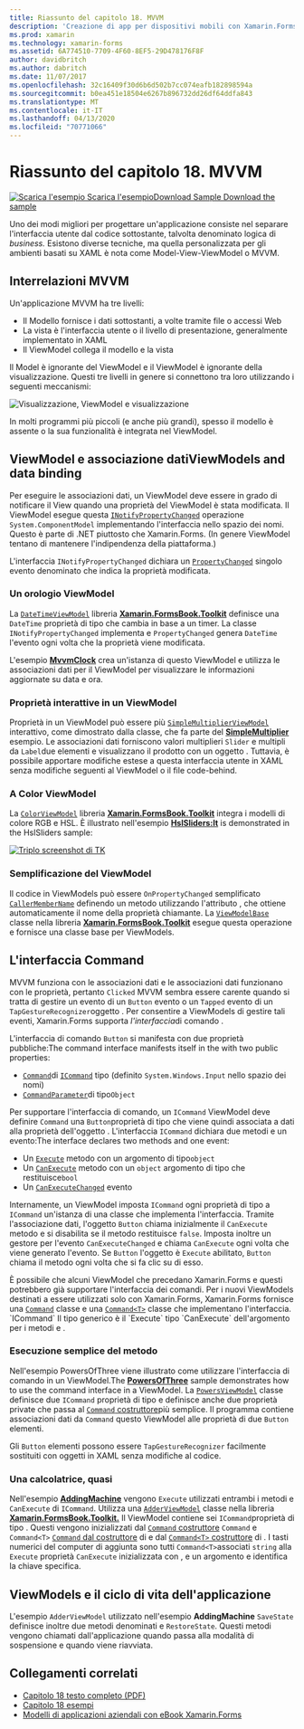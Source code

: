 ```yaml
---
title: Riassunto del capitolo 18. MVVM
description: 'Creazione di app per dispositivi mobili con Xamarin.Forms: riepilogo del capitolo 18. MVVM'
ms.prod: xamarin
ms.technology: xamarin-forms
ms.assetid: 6A774510-7709-4F60-8EF5-29D478176F8F
author: davidbritch
ms.author: dabritch
ms.date: 11/07/2017
ms.openlocfilehash: 32c16409f30d6b6d502b7cc074eafb182898594a
ms.sourcegitcommit: b0ea451e18504e6267b896732dd26df64ddfa843
ms.translationtype: MT
ms.contentlocale: it-IT
ms.lasthandoff: 04/13/2020
ms.locfileid: "70771066"
---
```

# <a name="summary-of-chapter-18-mvvm"></a>Riassunto del capitolo 18. MVVM

[![Scarica](~/media/shared/download.png) l'esempio Scarica l'esempioDownload Sample Download the sample](https://github.com/xamarin/xamarin-forms-book-samples/tree/master/Chapter18)

Uno dei modi migliori per progettare un'applicazione consiste nel separare l'interfaccia utente dal codice sottostante, talvolta denominato logica di *business.* Esistono diverse tecniche, ma quella personalizzata per gli ambienti basati su XAML è nota come Model-View-ViewModel o MVVM.

## <a name="mvvm-interrelationships"></a>Interrelazioni MVVM

Un'applicazione MVVM ha tre livelli:

- Il Modello fornisce i dati sottostanti, a volte tramite file o accessi Web
- La vista è l'interfaccia utente o il livello di presentazione, generalmente implementato in XAML
- Il ViewModel collega il modello e la vista

Il Model è ignorante del ViewModel e il ViewModel è ignorante della visualizzazione. Questi tre livelli in genere si connettono tra loro utilizzando i seguenti meccanismi:

![Visualizzazione, ViewModel e visualizzazione](images/ch18fg03.png "MVVM")

In molti programmi più piccoli (e anche più grandi), spesso il modello è assente o la sua funzionalità è integrata nel ViewModel.

## <a name="viewmodels-and-data-binding"></a>ViewModel e associazione datiViewModels and data binding

Per eseguire le associazioni dati, un ViewModel deve essere in grado di notificare il View quando una proprietà del ViewModel è stata modificata. Il ViewModel esegue questa [`INotifyPropertyChanged`](xref:System.ComponentModel.INotifyPropertyChanged) operazione `System.ComponentModel` implementando l'interfaccia nello spazio dei nomi. Questo è parte di .NET piuttosto che Xamarin.Forms. (In genere ViewModel tentano di mantenere l'indipendenza della piattaforma.)

L'interfaccia `INotifyPropertyChanged` dichiara un [`PropertyChanged`](xref:System.ComponentModel.INotifyPropertyChanged) singolo evento denominato che indica la proprietà modificata.

### <a name="a-viewmodel-clock"></a>Un orologio ViewModel

La [`DateTimeViewModel`](https://github.com/xamarin/xamarin-forms-book-samples/blob/master/Libraries/Xamarin.FormsBook.Toolkit/Xamarin.FormsBook.Toolkit/DateTimeViewModel.cs) libreria [**Xamarin.FormsBook.Toolkit**](https://github.com/xamarin/xamarin-forms-book-samples/tree/master/Libraries/Xamarin.FormsBook.Toolkit/Xamarin.FormsBook.Toolkit) definisce una `DateTime` proprietà di tipo che cambia in base a un timer. La classe `INotifyPropertyChanged` implementa e `PropertyChanged` genera `DateTime` l'evento ogni volta che la proprietà viene modificata.

L'esempio [**MvvmClock**](https://github.com/xamarin/xamarin-forms-book-samples/tree/master/Chapter18/MvvmClock) crea un'istanza di questo ViewModel e utilizza le associazioni dati per il ViewModel per visualizzare le informazioni aggiornate su data e ora.

### <a name="interactive-properties-in-a-viewmodel"></a>Proprietà interattive in un ViewModel

Proprietà in un ViewModel può essere più [`SimpleMultiplierViewModel`](https://github.com/xamarin/xamarin-forms-book-samples/blob/master/Chapter18/SimpleMultiplier/SimpleMultiplier/SimpleMultiplier/SimpleMultiplierViewModel.cs) interattivo, come dimostrato dalla classe, che fa parte del [**SimpleMultiplier**](https://github.com/xamarin/xamarin-forms-book-samples/tree/master/Chapter18/SimpleMultiplier) esempio. Le associazioni dati forniscono valori multiplieri `Slider` e multipli da `Label`due elementi e visualizzano il prodotto con un oggetto . Tuttavia, è possibile apportare modifiche estese a questa interfaccia utente in XAML senza modifiche seguenti al ViewModel o il file code-behind.

### <a name="a-color-viewmodel"></a>A Color ViewModel

La [`ColorViewModel`](https://github.com/xamarin/xamarin-forms-book-samples/blob/master/Libraries/Xamarin.FormsBook.Toolkit/Xamarin.FormsBook.Toolkit/ColorViewModel.cs) libreria [**Xamarin.FormsBook.Toolkit**](https://github.com/xamarin/xamarin-forms-book-samples/tree/master/Libraries/Xamarin.FormsBook.Toolkit/Xamarin.FormsBook.Toolkit) integra i modelli di colore RGB e HSL. È illustrato nell'esempio [**HslSliders:It**](https://github.com/xamarin/xamarin-forms-book-samples/tree/master/Chapter18/HslSliders) is demonstrated in the HslSliders sample:

[![Triplo screenshot di TK](images/ch18fg08-small.png "Modello di colore HSL")](images/ch18fg08-large.png#lightbox "Modello di colore HSL")

### <a name="streamlining-the-viewmodel"></a>Semplificazione del ViewModel

Il codice in ViewModels può essere `OnPropertyChanged` semplificato [`CallerMemberName`](xref:System.Runtime.CompilerServices.CallerMemberNameAttribute) definendo un metodo utilizzando l'attributo , che ottiene automaticamente il nome della proprietà chiamante. La [`ViewModelBase`](https://github.com/xamarin/xamarin-forms-book-samples/blob/master/Libraries/Xamarin.FormsBook.Toolkit/Xamarin.FormsBook.Toolkit/ViewModelBase.cs) classe nella libreria [**Xamarin.FormsBook.Toolkit**](https://github.com/xamarin/xamarin-forms-book-samples/tree/master/Libraries/Xamarin.FormsBook.Toolkit/Xamarin.FormsBook.Toolkit) esegue questa operazione e fornisce una classe base per ViewModels.

## <a name="the-command-interface"></a>L'interfaccia Command

MVVM funziona con le associazioni dati e le associazioni dati funzionano con le proprietà, pertanto `Clicked` MVVM sembra essere carente quando si tratta di gestire un evento di un `Button` evento o un `Tapped` evento di un `TapGestureRecognizer`oggetto . Per consentire a ViewModels di gestire tali eventi, Xamarin.Forms supporta *l'interfaccia*di comando .

L'interfaccia di comando `Button` si manifesta con due proprietà pubbliche:The command interface manifests itself in the with two public properties:

- [`Command`](xref:Xamarin.Forms.Button.Command)di [`ICommand`](xref:System.Windows.Input.ICommand) tipo (definito `System.Windows.Input` nello spazio dei nomi)
- [`CommandParameter`](xref:Xamarin.Forms.Button.CommandParameter)di tipo`Object`

Per supportare l'interfaccia di comando, un `ICommand` ViewModel deve definire `Command` una `Button`proprietà di tipo che viene quindi associata a dati alla proprietà dell'oggetto . L'interfaccia `ICommand` dichiara due metodi e un evento:The interface declares two methods and one event:

- Un [`Execute`](xref:System.Windows.Input.ICommand.Execute(System.Object)) metodo con un argomento di tipo`object`
- Un [`CanExecute`](xref:System.Windows.Input.ICommand.CanExecute(System.Object)) metodo con un `object` argomento di tipo che restituisce`bool`
- Un [`CanExecuteChanged`](xref:System.Windows.Input.ICommand.CanExecuteChanged) evento

Internamente, un ViewModel imposta `ICommand` ogni proprietà di tipo a `ICommand` un'istanza di una classe che implementa l'interfaccia. Tramite l'associazione dati, l'oggetto `Button` chiama inizialmente il `CanExecute` metodo e si disabilita se il metodo restituisce `false`. Imposta inoltre un gestore per l'evento `CanExecuteChanged` e chiama `CanExecute` ogni volta che viene generato l'evento. Se `Button` l'oggetto è `Execute` abilitato, `Button` chiama il metodo ogni volta che si fa clic su di esso.

È possibile che alcuni ViewModel che precedano Xamarin.Forms e questi potrebbero già supportare l'interfaccia dei comandi. Per i nuovi ViewModels destinati a essere utilizzati solo con Xamarin.Forms, Xamarin.Forms fornisce una [`Command`](xref:Xamarin.Forms.Command) classe e una [`Command<T>`](xref:Xamarin.Forms.Command`1) classe che implementano l'interfaccia. `ICommand` Il tipo generico è il `Execute` tipo `CanExecute` dell'argomento per i metodi e .

### <a name="simple-method-executions"></a>Esecuzione semplice del metodo

Nell'esempio PowersOfThree viene illustrato come utilizzare l'interfaccia di comando in un ViewModel.The [**PowersOfThree**](https://github.com/xamarin/xamarin-forms-book-samples/tree/master/Chapter18/PowersOfThree) sample demonstrates how to use the command interface in a ViewModel. La [`PowersViewModel`](https://github.com/xamarin/xamarin-forms-book-samples/blob/master/Chapter18/PowersOfThree/PowersOfThree/PowersOfThree/PowersViewModel.cs) classe definisce due `ICommand` proprietà di tipo e definisce anche due proprietà private che passa al [ `Command` costruttore](xref:Xamarin.Forms.Command.%23ctor(System.Action))più semplice. Il programma contiene associazioni dati da `Command` questo ViewModel alle proprietà di due `Button` elementi.

Gli `Button` elementi possono essere `TapGestureRecognizer` facilmente sostituiti con oggetti in XAML senza modifiche al codice.

### <a name="a-calculator-almost"></a>Una calcolatrice, quasi

Nell'esempio [**AddingMachine**](https://github.com/xamarin/xamarin-forms-book-samples/tree/master/Chapter18/AddingMachine) vengono `Execute` utilizzati entrambi i metodi e `CanExecute` di `ICommand`. Utilizza una [`AdderViewModel`](https://github.com/xamarin/xamarin-forms-book-samples/blob/master/Libraries/Xamarin.FormsBook.Toolkit/Xamarin.FormsBook.Toolkit/AdderViewModel.cs) classe nella libreria [**Xamarin.FormsBook.Toolkit.**](https://github.com/xamarin/xamarin-forms-book-samples/blob/master/Libraries/Xamarin.FormsBook.Toolkit/Xamarin.FormsBook.Toolkit/AdderViewModel.cs) Il ViewModel contiene sei `ICommand`proprietà di tipo . Questi vengono inizializzati dal [ `Command` costruttore](xref:Xamarin.Forms.Command.%23ctor(System.Action)) `Command` e `Command<T>` [ `Command` dal costruttore](xref:Xamarin.Forms.Command.%23ctor(System.Action,System.Func{System.Boolean})) di e dal [ `Command<T>` costruttore](https://docs.microsoft.com/dotnet/api/xamarin.forms.command.-ctor?view=xamarin-forms#Xamarin_Forms_Command__ctor_System_Action_System_Object__System_Func_System_Object_System_Boolean__) di . I tasti numerici del computer di aggiunta sono tutti `Command<T>`associati `string` alla `Execute` proprietà `CanExecute` inizializzata con , e un argomento e identifica la chiave specifica.

## <a name="viewmodels-and-the-application-lifecycle"></a>ViewModels e il ciclo di vita dell'applicazione

L'esempio `AdderViewModel` utilizzato nell'esempio **AddingMachine** `SaveState` definisce inoltre due metodi denominati e `RestoreState`. Questi metodi vengono chiamati dall'applicazione quando passa alla modalità di sospensione e quando viene riavviata.

## <a name="related-links"></a>Collegamenti correlati

- [Capitolo 18 testo completo (PDF)](https://download.xamarin.com/developer/xamarin-forms-book/XamarinFormsBook-Ch18-Apr2016.pdf)
- [Capitolo 18 esempi](https://github.com/xamarin/xamarin-forms-book-samples/tree/master/Chapter18)
- [Modelli di applicazioni aziendali con eBook Xamarin.Forms](~/xamarin-forms/enterprise-application-patterns/index.md)
